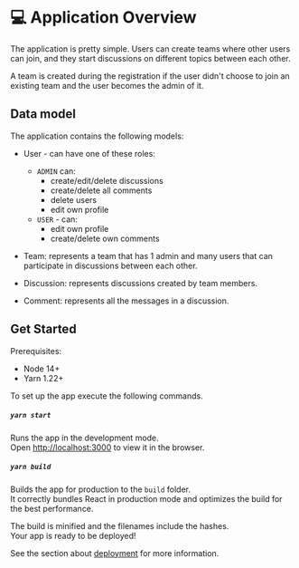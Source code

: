 # 💻 Application Overview

The application is pretty simple. Users can create teams where other users can join, and they start discussions on different topics between each other.

A team is created during the registration if the user didn't choose to join an existing team and the user becomes the admin of it.

## Data model

The application contains the following models:

- User - can have one of these roles:

  - `ADMIN` can:
    - create/edit/delete discussions
    - create/delete all comments
    - delete users
    - edit own profile
  - `USER` - can:
    - edit own profile
    - create/delete own comments

- Team: represents a team that has 1 admin and many users that can participate in discussions between each other.

- Discussion: represents discussions created by team members.

- Comment: represents all the messages in a discussion.

## Get Started

Prerequisites:

- Node 14+
- Yarn 1.22+

To set up the app execute the following commands.

##### `yarn start`

Runs the app in the development mode.\
Open [http://localhost:3000](http://localhost:3000) to view it in the browser.

##### `yarn build`

Builds the app for production to the `build` folder.\
It correctly bundles React in production mode and optimizes the build for the best performance.

The build is minified and the filenames include the hashes.\
Your app is ready to be deployed!

See the section about [deployment](https://facebook.github.io/create-react-app/docs/deployment) for more information.
